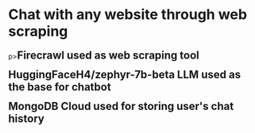 # Chat with any website through web scraping

p><b><span style="font-size: 1.5em;">Firecrawl used as web scraping tool</span></b></p>
<p><b><span style="font-size: 1.5em;">HuggingFaceH4/zephyr-7b-beta LLM used as the base for chatbot</span></b></p>
<p><b><span style="font-size: 1.5em;">MongoDB Cloud used for storing user's chat history</span></b></p>
